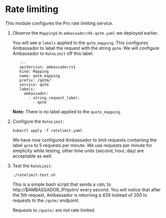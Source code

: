 # Rate limiting

This module configures the Pro rate limiting service.

1. Observe the `Mapping`s in `ambassador/05-qotm.yaml` we deployed earlier.

   You will see a `labels` applied to the `qotm_mapping`. This configures Ambassador to label the request with the string `qotm`. We will configure Ambassador to `RateLimit` off this label.

   ```
      ---
      apiVersion: ambassador/v1
      kind: Mapping
      name: qotm_mapping
      prefix: /qotm/
      service: qotm
      labels:
        ambassador:
          - string_request_label:
            - qotm
   ```

   **Note:** There is no label applied to the `quote_mapping`.


2. Configure the `RateLimit`:

   ```
   kubectl apply -f ratelimit.yaml
   ```
   
   We have now configured Ambassador to limit requests containing the label `qotm` to 5 requests per minute. We use requests per minute for simplicity while testing, other time units (second, hour, day) are acceptable as well.

3. Test the `RateLimit`:

   ```
   ./ratelimit-test.sh
   ```

   This is a simple bash script that sends a `cURL` to http://$AMBASSADOR_IP/qotm/ every second. You will notice that after the 5th request, Ambassador is returning a 429 instead of 200 to requests to the `/qotm/` endpoint.
   
   Requests to `/quote/` are not rate limited. 

